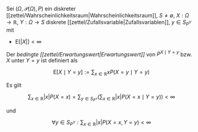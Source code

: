 Sei $(\Omega, \mathcal{P}(\Omega), P)$ ein diskreter [[zettel/Wahrscheinlichkeitsraum|Wahrscheinlichkeitsraum]], $S \ne \emptyset$, $X : \Omega \to \mathbb{R}$, $Y : \Omega \to S$ diskrete [[zettel/Zufallsvariable|Zufallsvariablen]], $y \in S_{P^Y}$ mit
- $\text{E}[|X|] \lt \infty$

Der *bedingte [[zettel/Erwartungswert|Erwartungswert]]* von $P^{X \mid Y=y}$ bzw. $X$ unter $Y=y$ ist definiert als

$$
	\text{E}[X \mid Y=y] := \sum_{x \in \mathbb{R}} x P(X=y \mid Y=y)
$$

Es gilt

$$
	\sum_{x \in \mathbb{R}} |x| P(X=x) = \sum_{y \in S_{P^Y}} \left( \sum_{x \in \mathbb{R}} |x| P(X=x \mid Y=y) \right) \lt \infty
$$

und

$$
	\forall y \in S_{P^Y} : \sum_{x \in \mathbb{R}} |x| P(X=x, Y=y) \lt \infty
$$